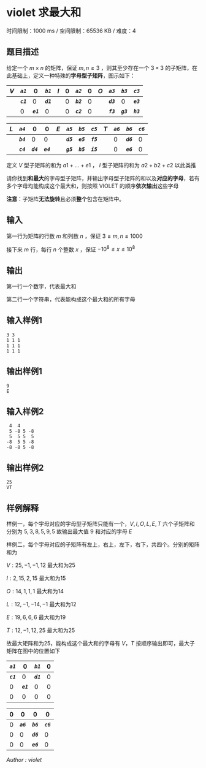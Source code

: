 # violet 求最大和

时间限制：1000 ms / 空间限制：65536 KB / 难度：4

## 题目描述

给定一个 $m \times n$ 的矩阵，保证 $m, n \geq 3$ ，则其至少存在一个 $3 \times 3$ 的子矩阵，在此基础上，定义一种特殊的**字母型子矩阵**，图示如下：

|  $V$  |  _**`a1`**_  |  0  |  _**`b1`**_  |  $I$  |  0  |  _**`a2`**_  |  0  |  $O$  |  _**`a3`**_  |  _**`b3`**_  |  _**`c3`**_  |
| --- | ---  | --- | --- | --- | ---  | --- | --- | --- | --- | --- | --- |
|     |  _**`c1`**_  |  0  |  _**`d1`**_  |     |  0  |  _**`b2`**_  |  0  |     |  _**`d3`**_  |  0  |  _**`e3`**_  |
|     |  0  |  _**`e1`**_  |  0  |     |  0  |  _**`c2`**_  |  0  |     |  _**`f3`**_  |  _**`g3`**_  |  _**`h3`**_  |

|  $L$  |  _**`a4`**_  |  0  |  0  |  $E$  |  _**`a5`**_  |  _**`b5`**_  |  _**`c5`**_  |  $T$  |  _**`a6`**_  |  _**`b6`**_  |  _**`c6`**_  |
| --- | ---  | --- | --- | --- | ---  | --- | --- | --- | --- | --- | --- |
|     |  _**`b4`**_  |  0  |  0  |     |  _**`d5`**_  |  _**`e5`**_  |  _**`f5`**_  |     |  0  |  _**`d6`**_  |  0  |
|     |  _**`c4`**_  |  _**`d4`**_  |  _**`e4`**_  |     |  _**`g5`**_  |  _**`h5`**_  |  _**`i5`**_  |     |  0  |  _**`e6`**_  |  0  |

定义 $V$ 型子矩阵的和为 $a1 +...+ e1$ ， $I$ 型子矩阵的和为 $a2 + b2 + c2$ 以此类推

请你找到**和最大**的字母型子矩阵，并输出字母型子矩阵的和以及**对应的字母**，若有多个字母均能构成这个最大和，则按照 VIOLET 的顺序**依次输出**这些字母

**注意**：子矩阵**无法旋转**且必须**整个**包含在矩阵中。

## 输入

第一行为矩阵的行数 $m$ 和列数 $n$ ，保证 $3 \leq m, n \leq 1000$

接下来 $m$ 行，每行 $n$ 个整数 $x$ ，保证 $-10^8 \leq x \leq 10^8$

## 输出

第一行一个数字，代表最大和

第二行一个字符串，代表能构成这个最大和的所有字母

## 输入样例1

    3 3
    1 1 1
    1 1 1
    1 1 1

## 输出样例1

    9
    E

## 输入样例2

     4  4
     5 -8 5 -8
     5  5 5  5
    -8  5 5 -8
    -8 -8 5 -8

## 输出样例2

    25
    VT

## 样例解释

样例一，每个字母对应的字母型子矩阵只能有一个，$V,I,O,L,E,T$ 六个子矩阵和分别为 $5, 3, 8, 5, 9, 5$ 故输出最大值 $9$ 和对应的字母 $E$

样例二，每个字母对应的子矩阵有左上，右上，左下，右下，共四个。分别的矩阵和为

$V : 25, -1, -1, 12$ 最大和为25

$I : 2, 15, 2, 15$ 最大和为15

$O : 14, 1, 1, 1$ 最大和为14

$L : 12, -1, -14, -1$ 最大和为12

$E : 19, 6, 6,6$ 最大和为19

$T : 12, -1, 12, 25$ 最大和为25

故最大矩阵和为25，能构成这个最大和的字母有 $V，T$ 按顺序输出即可，最大子矩阵在图中的位置如下

|  _**`a1`**_   | 0 |  _**`b1`**_   |  0  |
| --- | ---  | --- | --- |
|  _**`c1`**_   |  0 |  _**`d1`**_  |0  |
|   0  |  _**`e1`**_   |  0 |  0 |
|  0   |  0  | 0  |  0  |

|  0  | 0 | 0  |  0  |
| --- | ---  | --- | --- |
|  0  |  _**`a6`**_  |  _**`b6`**_  |_**`c6`**_   |
|   0  |  0   |  _**`d6`**_  |  0 |
|  0   |  0  | _**`e6`**_   |  0  |

_Author : violet_
